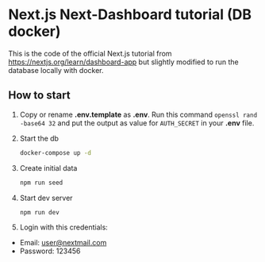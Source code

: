 # Next.js Next-Dashboard tutorial (DB docker)

This is the code of the official Next.js tutorial from https://nextjs.org/learn/dashboard-app but slightly modified to run the database locally with docker.

## How to start

1. Copy or rename **.env.template** as **.env**. Run this command `openssl rand -base64 32` and put the output as value for `AUTH_SECRET` in your **.env** file.

2. Start the db

   ```sh
   docker-compose up -d
   ```

3. Create initial data

   ```sh
   npm run seed
   ```

4. Start dev server

   ```sh
   npm run dev
   ```

5. Login with this credentials:

- Email: user@nextmail.com
- Password: 123456
